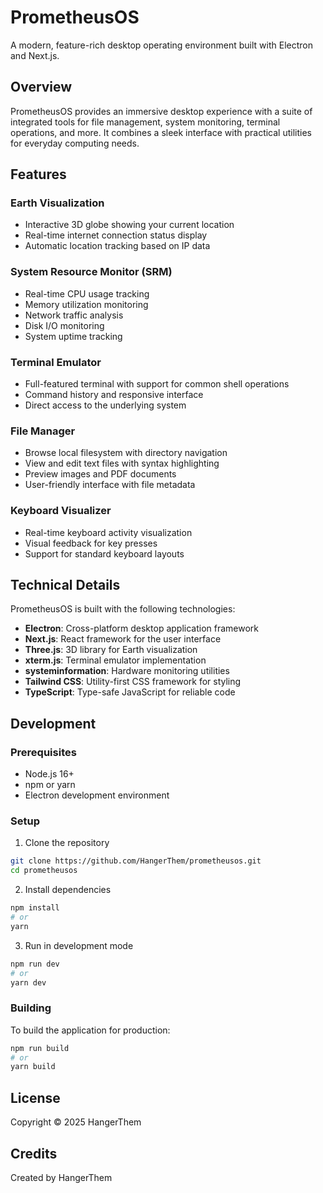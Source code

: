 # PrometheusOS

A modern, feature-rich desktop operating environment built with Electron and Next.js.

## Overview

PrometheusOS provides an immersive desktop experience with a suite of integrated tools for file management, system monitoring, terminal operations, and more. It combines a sleek interface with practical utilities for everyday computing needs.

## Features

### Earth Visualization
- Interactive 3D globe showing your current location
- Real-time internet connection status display
- Automatic location tracking based on IP data

### System Resource Monitor (SRM)
- Real-time CPU usage tracking
- Memory utilization monitoring
- Network traffic analysis
- Disk I/O monitoring
- System uptime tracking

### Terminal Emulator
- Full-featured terminal with support for common shell operations
- Command history and responsive interface
- Direct access to the underlying system

### File Manager
- Browse local filesystem with directory navigation
- View and edit text files with syntax highlighting
- Preview images and PDF documents
- User-friendly interface with file metadata

### Keyboard Visualizer
- Real-time keyboard activity visualization
- Visual feedback for key presses
- Support for standard keyboard layouts

## Technical Details

PrometheusOS is built with the following technologies:

- **Electron**: Cross-platform desktop application framework
- **Next.js**: React framework for the user interface
- **Three.js**: 3D library for Earth visualization
- **xterm.js**: Terminal emulator implementation
- **systeminformation**: Hardware monitoring utilities
- **Tailwind CSS**: Utility-first CSS framework for styling
- **TypeScript**: Type-safe JavaScript for reliable code

## Development

### Prerequisites
- Node.js 16+
- npm or yarn
- Electron development environment

### Setup
1. Clone the repository
```bash
git clone https://github.com/HangerThem/prometheusos.git
cd prometheusos
```

2. Install dependencies
```bash
npm install
# or
yarn
```

3. Run in development mode
```bash
npm run dev
# or
yarn dev
```

### Building
To build the application for production:

```bash
npm run build
# or
yarn build
```

## License

Copyright © 2025 HangerThem

## Credits

Created by HangerThem